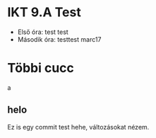 # IKT 9.A Test
- Első óra: test test
- Második óra: testtest marc17

# Többi cucc

a

## helo

Ez is egy commit test hehe, változásokat nézem.